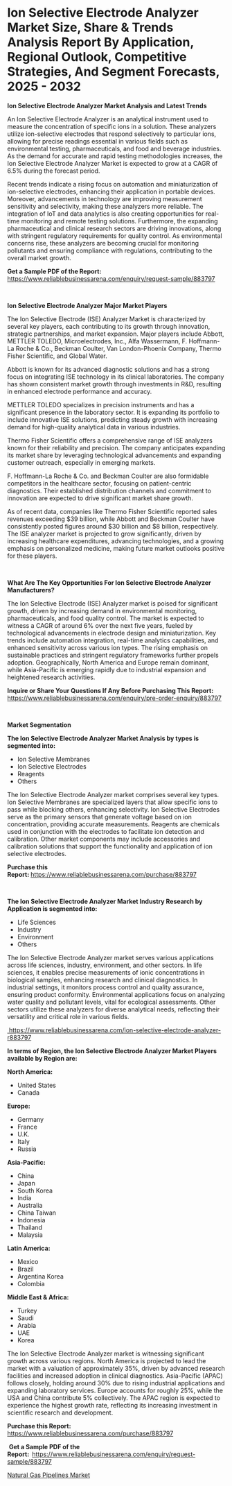 <p><h1>Ion Selective Electrode Analyzer Market Size, Share & Trends Analysis Report By Application, Regional Outlook, Competitive Strategies, And Segment Forecasts, 2025 - 2032</h1></p><p><strong>Ion Selective Electrode Analyzer Market Analysis and Latest Trends</strong></p>
<p><p>An Ion Selective Electrode Analyzer is an analytical instrument used to measure the concentration of specific ions in a solution. These analyzers utilize ion-selective electrodes that respond selectively to particular ions, allowing for precise readings essential in various fields such as environmental testing, pharmaceuticals, and food and beverage industries. As the demand for accurate and rapid testing methodologies increases, the Ion Selective Electrode Analyzer Market is expected to grow at a CAGR of 6.5% during the forecast period.</p><p>Recent trends indicate a rising focus on automation and miniaturization of ion-selective electrodes, enhancing their application in portable devices. Moreover, advancements in technology are improving measurement sensitivity and selectivity, making these analyzers more reliable. The integration of IoT and data analytics is also creating opportunities for real-time monitoring and remote testing solutions. Furthermore, the expanding pharmaceutical and clinical research sectors are driving innovations, along with stringent regulatory requirements for quality control. As environmental concerns rise, these analyzers are becoming crucial for monitoring pollutants and ensuring compliance with regulations, contributing to the overall market growth.</p></p>
<p><strong>Get a Sample PDF of the Report:&nbsp;</strong> <a href="https://www.reliablebusinessarena.com/enquiry/request-sample/883797?utm_campaign=3566&utm_medium=2&utm_source=Github&utm_content=ia&utm_term=09042025&utm_id=ion-selective-electrode-analyzer">https://www.reliablebusinessarena.com/enquiry/request-sample/883797</a></p>
<p>&nbsp;</p>
<p><strong>Ion Selective Electrode Analyzer Major Market Players</strong></p>
<p><p>The Ion Selective Electrode (ISE) Analyzer Market is characterized by several key players, each contributing to its growth through innovation, strategic partnerships, and market expansion. Major players include Abbott, METTLER TOLEDO, Microelectrodes, Inc., Alfa Wassermann, F. Hoffmann-La Roche & Co., Beckman Coulter, Van London-Phoenix Company, Thermo Fisher Scientific, and Global Water.</p><p>Abbott is known for its advanced diagnostic solutions and has a strong focus on integrating ISE technology in its clinical laboratories. The company has shown consistent market growth through investments in R&D, resulting in enhanced electrode performance and accuracy.</p><p>METTLER TOLEDO specializes in precision instruments and has a significant presence in the laboratory sector. It is expanding its portfolio to include innovative ISE solutions, predicting steady growth with increasing demand for high-quality analytical data in various industries.</p><p>Thermo Fisher Scientific offers a comprehensive range of ISE analyzers known for their reliability and precision. The company anticipates expanding its market share by leveraging technological advancements and expanding customer outreach, especially in emerging markets.</p><p>F. Hoffmann-La Roche & Co. and Beckman Coulter are also formidable competitors in the healthcare sector, focusing on patient-centric diagnostics. Their established distribution channels and commitment to innovation are expected to drive significant market share growth.</p><p>As of recent data, companies like Thermo Fisher Scientific reported sales revenues exceeding $39 billion, while Abbott and Beckman Coulter have consistently posted figures around $30 billion and $8 billion, respectively. The ISE analyzer market is projected to grow significantly, driven by increasing healthcare expenditures, advancing technologies, and a growing emphasis on personalized medicine, making future market outlooks positive for these players.</p></p>
<p>&nbsp;</p>
<p><strong>What Are The Key Opportunities For Ion Selective Electrode Analyzer Manufacturers?</strong></p>
<p><p>The Ion Selective Electrode (ISE) Analyzer market is poised for significant growth, driven by increasing demand in environmental monitoring, pharmaceuticals, and food quality control. The market is expected to witness a CAGR of around 6% over the next five years, fueled by technological advancements in electrode design and miniaturization. Key trends include automation integration, real-time analytics capabilities, and enhanced sensitivity across various ion types. The rising emphasis on sustainable practices and stringent regulatory frameworks further propels adoption. Geographically, North America and Europe remain dominant, while Asia-Pacific is emerging rapidly due to industrial expansion and heightened research activities.</p></p>
<p><strong>Inquire or Share Your Questions If Any Before Purchasing This Report:</strong> <a href="https://www.reliablebusinessarena.com/enquiry/pre-order-enquiry/883797?utm_campaign=3566&utm_medium=2&utm_source=Github&utm_content=ia&utm_term=09042025&utm_id=ion-selective-electrode-analyzer">https://www.reliablebusinessarena.com/enquiry/pre-order-enquiry/883797</a></p>
<p>&nbsp;</p>
<p><strong>Market Segmentation</strong></p>
<p><strong>The Ion Selective Electrode Analyzer Market Analysis by types is segmented into:</strong></p>
<p><ul><li>Ion Selective Membranes</li><li>Ion Selective Electrodes</li><li>Reagents</li><li>Others</li></ul></p>
<p><p>The Ion Selective Electrode Analyzer market comprises several key types. Ion Selective Membranes are specialized layers that allow specific ions to pass while blocking others, enhancing selectivity. Ion Selective Electrodes serve as the primary sensors that generate voltage based on ion concentration, providing accurate measurements. Reagents are chemicals used in conjunction with the electrodes to facilitate ion detection and calibration. Other market components may include accessories and calibration solutions that support the functionality and application of ion selective electrodes.</p></p>
<p><strong>Purchase this Report:&nbsp;</strong><a href="https://www.reliablebusinessarena.com/purchase/883797?utm_campaign=3566&utm_medium=2&utm_source=Github&utm_content=ia&utm_term=09042025&utm_id=ion-selective-electrode-analyzer">https://www.reliablebusinessarena.com/purchase/883797</a></p>
<p>&nbsp;</p>
<p><strong>The Ion Selective Electrode Analyzer Market Industry Research by Application is segmented into:</strong></p>
<p><ul><li>Life Sciences</li><li>Industry</li><li>Environment</li><li>Others</li></ul></p>
<p><p>The Ion Selective Electrode Analyzer market serves various applications across life sciences, industry, environment, and other sectors. In life sciences, it enables precise measurements of ionic concentrations in biological samples, enhancing research and clinical diagnostics. In industrial settings, it monitors process control and quality assurance, ensuring product conformity. Environmental applications focus on analyzing water quality and pollutant levels, vital for ecological assessments. Other sectors utilize these analyzers for diverse analytical needs, reflecting their versatility and critical role in various fields.</p></p>
<p><a href="https://www.reliablebusinessarena.com/ion-selective-electrode-analyzer-r883797?utm_campaign=3566&utm_medium=2&utm_source=Github&utm_content=ia&utm_term=09042025&utm_id=ion-selective-electrode-analyzer">&nbsp;https://www.reliablebusinessarena.com/ion-selective-electrode-analyzer-r883797</a></p>
<p><strong>In terms of Region, the Ion Selective Electrode Analyzer Market Players available by Region are:</strong></p>
<p>
    <p> <strong> North America: </strong>
        <ul>
            <li>United States</li>
            <li>Canada</li>
        </ul>
        </p> 
    <p> <strong> Europe: </strong>
        <ul>
            <li>Germany</li>
            <li>France</li>
            <li>U.K.</li>
            <li>Italy</li>
            <li>Russia</li>
        </ul>
        </p> 
    <p> <strong> Asia-Pacific: </strong>
        <ul>
            <li>China</li>
            <li>Japan</li>
            <li>South Korea</li>
            <li>India</li>
            <li>Australia</li>
            <li>China Taiwan</li>
            <li>Indonesia</li>
            <li>Thailand</li>
            <li>Malaysia</li>
        </ul>
        </p> 
    <p> <strong> Latin America: </strong>
        <ul>
            <li>Mexico</li>
            <li>Brazil</li>
            <li>Argentina Korea</li>
            <li>Colombia</li>
        </ul>
        </p> 
    <p> <strong> Middle East & Africa: </strong>
        <ul>
            <li>Turkey</li>
            <li>Saudi</li>
            <li>Arabia</li>
            <li>UAE</li>
            <li>Korea</li>
        </ul>
    </p>
    </p>
<p><p>The Ion Selective Electrode Analyzer market is witnessing significant growth across various regions. North America is projected to lead the market with a valuation of approximately 35%, driven by advanced research facilities and increased adoption in clinical diagnostics. Asia-Pacific (APAC) follows closely, holding around 30% due to rising industrial applications and expanding laboratory services. Europe accounts for roughly 25%, while the USA and China contribute 5% collectively. The APAC region is expected to experience the highest growth rate, reflecting its increasing investment in scientific research and development.</p></p>
<p><strong>Purchase this Report: </strong><a href="https://www.reliablebusinessarena.com/purchase/883797?utm_campaign=3566&utm_medium=2&utm_source=Github&utm_content=ia&utm_term=09042025&utm_id=ion-selective-electrode-analyzer">https://www.reliablebusinessarena.com/purchase/883797</a></p>
<p>&nbsp;<strong>Get a Sample PDF of the Report:&nbsp;&nbsp;</strong><a href="https://www.reliablebusinessarena.com/enquiry/request-sample/883797?utm_campaign=3566&utm_medium=2&utm_source=Github&utm_content=ia&utm_term=09042025&utm_id=ion-selective-electrode-analyzer">https://www.reliablebusinessarena.com/enquiry/request-sample/883797</a></p>
<p><strong></strong></p>
<p><p><a href="https://github.com/rianttegang/Market-Research-Report-List-1/blob/main/natural-gas-pipelines-market.md?utm_campaign=3566&utm_medium=2&utm_source=Github&utm_content=ia&utm_term=09042025&utm_id=ion-selective-electrode-analyzer">Natural Gas Pipelines Market</a></p></p>
